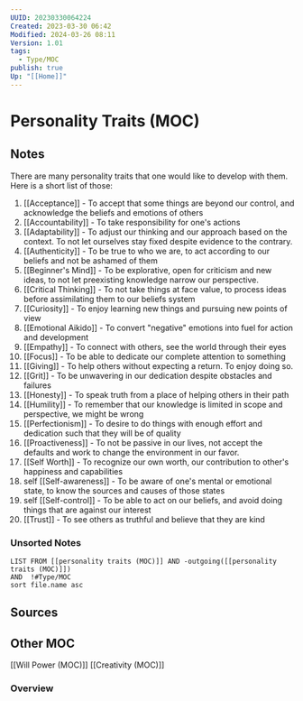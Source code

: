 ```yaml
---
UUID: 20230330064224
Created: 2023-03-30 06:42
Modified: 2024-03-26 08:11
Version: 1.01
tags:
  - Type/MOC
publish: true
Up: "[[Home]]"
---
```


# Personality Traits (MOC)

## Notes

There are many personality traits that one would like to develop with them.
Here is a short list of those:
1. [[Acceptance]] - To accept that some things are beyond our control, and acknowledge the beliefs and emotions of others
2. [[Accountability]] - To take responsibility for one's actions
3. [[Adaptability]] - To adjust our thinking and our approach based on the context. To not let ourselves stay fixed despite evidence to the contrary.
4. [[Authenticity]] - To be true to who we are, to act according to our beliefs and not be ashamed of them
5. [[Beginner's Mind]] - To be explorative, open for criticism and new ideas, to not let preexisting knowledge narrow our perspective.
6. [[Critical Thinking]] - To not take things at face value, to process ideas before assimilating them to our beliefs system
7. [[Curiosity]] - To enjoy learning new things and pursuing new points of view
8. [[Emotional Aikido]] - To convert "negative" emotions into fuel for action and development
9. [[Empathy]] - To connect with others, see the world through their eyes
10. [[Focus]] - To be able to dedicate our complete attention to something
11. [[Giving]] - To help others without expecting a return. To enjoy doing so.
12. [[Grit]] - To be unwavering in our dedication despite obstacles and failures
13. [[Honesty]] - To speak truth from a place of helping others in their path
14. [[Humility]] - To remember that our knowledge is limited in scope and perspective, we might be wrong
15. [[Perfectionism]] - To desire to do things with enough effort and dedication such that they will be of quality
16. [[Proactiveness]] - To not be passive in our lives, not accept the defaults and work to change the environment in our favor.
17. [[Self Worth]] - To recognize our own worth, our contribution to other's happiness and capabilities
18. self [[Self-awareness]] - To be aware of one's mental or emotional state, to know the sources and causes of those states
19. self [[Self-control]] - To be able to act on our beliefs, and avoid doing things that are against our interest
20. [[Trust]] - To see others as truthful and believe that they are kind

### Unsorted Notes
```dataview
LIST FROM [[personality traits (MOC)]] AND -outgoing([[personality traits (MOC)]])
AND  !#Type/MOC 
sort file.name asc
```

## Sources

## Other MOC
[[Will Power (MOC)]]
[[Creativity (MOC)]]

### Overview
